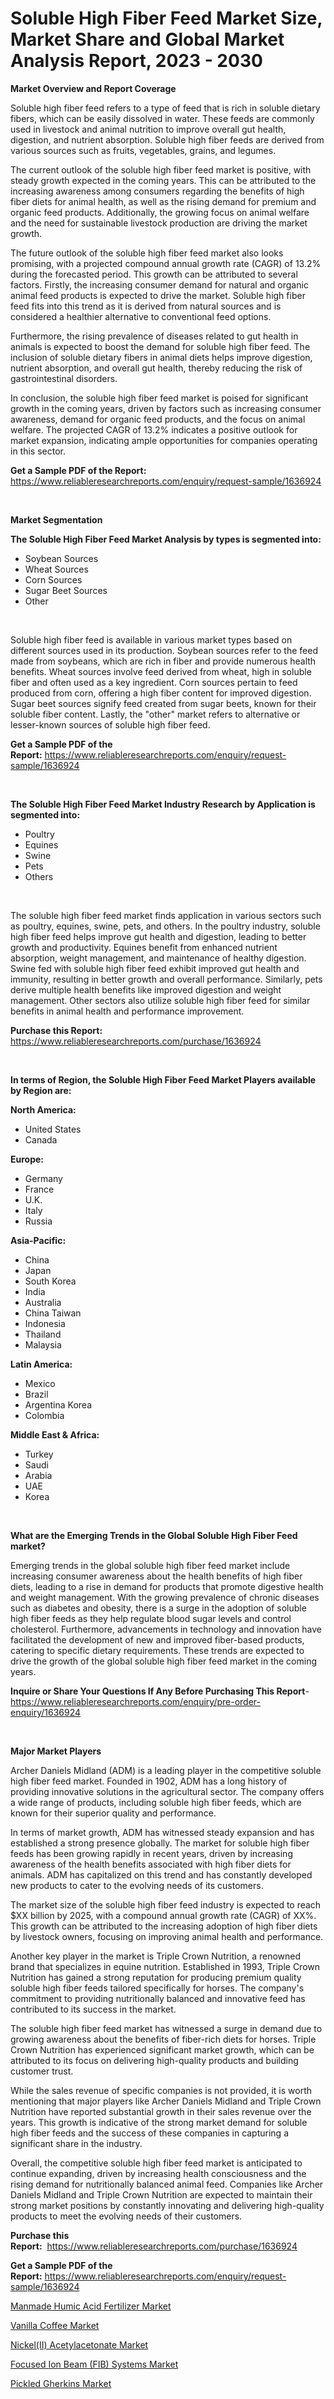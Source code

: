 <p><h1>Soluble High Fiber Feed Market Size, Market Share and Global Market Analysis Report, 2023 - 2030</h1></p><p><strong>Market Overview and Report Coverage</strong></p>
<p><p>Soluble high fiber feed refers to a type of feed that is rich in soluble dietary fibers, which can be easily dissolved in water. These feeds are commonly used in livestock and animal nutrition to improve overall gut health, digestion, and nutrient absorption. Soluble high fiber feeds are derived from various sources such as fruits, vegetables, grains, and legumes.</p><p>The current outlook of the soluble high fiber feed market is positive, with steady growth expected in the coming years. This can be attributed to the increasing awareness among consumers regarding the benefits of high fiber diets for animal health, as well as the rising demand for premium and organic feed products. Additionally, the growing focus on animal welfare and the need for sustainable livestock production are driving the market growth.</p><p>The future outlook of the soluble high fiber feed market also looks promising, with a projected compound annual growth rate (CAGR) of 13.2% during the forecasted period. This growth can be attributed to several factors. Firstly, the increasing consumer demand for natural and organic animal feed products is expected to drive the market. Soluble high fiber feed fits into this trend as it is derived from natural sources and is considered a healthier alternative to conventional feed options.</p><p>Furthermore, the rising prevalence of diseases related to gut health in animals is expected to boost the demand for soluble high fiber feed. The inclusion of soluble dietary fibers in animal diets helps improve digestion, nutrient absorption, and overall gut health, thereby reducing the risk of gastrointestinal disorders.</p><p>In conclusion, the soluble high fiber feed market is poised for significant growth in the coming years, driven by factors such as increasing consumer awareness, demand for organic feed products, and the focus on animal welfare. The projected CAGR of 13.2% indicates a positive outlook for market expansion, indicating ample opportunities for companies operating in this sector.</p></p>
<p><strong>Get a Sample PDF of the Report:</strong> <a href="https://www.reliableresearchreports.com/enquiry/request-sample/1636924">https://www.reliableresearchreports.com/enquiry/request-sample/1636924</a></p>
<p>&nbsp;</p>
<p><strong>Market Segmentation</strong></p>
<p><strong>The Soluble High Fiber Feed Market Analysis by types is segmented into:</strong></p>
<p><ul><li>Soybean Sources</li><li>Wheat Sources</li><li>Corn Sources</li><li>Sugar Beet Sources</li><li>Other</li></ul></p>
<p>&nbsp;</p>
<p><p>Soluble high fiber feed is available in various market types based on different sources used in its production. Soybean sources refer to the feed made from soybeans, which are rich in fiber and provide numerous health benefits. Wheat sources involve feed derived from wheat, high in soluble fiber and often used as a key ingredient. Corn sources pertain to feed produced from corn, offering a high fiber content for improved digestion. Sugar beet sources signify feed created from sugar beets, known for their soluble fiber content. Lastly, the "other" market refers to alternative or lesser-known sources of soluble high fiber feed.</p></p>
<p><strong>Get a Sample PDF of the Report:</strong>&nbsp;<a href="https://www.reliableresearchreports.com/enquiry/request-sample/1636924">https://www.reliableresearchreports.com/enquiry/request-sample/1636924</a></p>
<p>&nbsp;</p>
<p><strong>The Soluble High Fiber Feed Market Industry Research by Application is segmented into:</strong></p>
<p><ul><li>Poultry</li><li>Equines</li><li>Swine</li><li>Pets</li><li>Others</li></ul></p>
<p>&nbsp;</p>
<p><p>The soluble high fiber feed market finds application in various sectors such as poultry, equines, swine, pets, and others. In the poultry industry, soluble high fiber feed helps improve gut health and digestion, leading to better growth and productivity. Equines benefit from enhanced nutrient absorption, weight management, and maintenance of healthy digestion. Swine fed with soluble high fiber feed exhibit improved gut health and immunity, resulting in better growth and overall performance. Similarly, pets derive multiple health benefits like improved digestion and weight management. Other sectors also utilize soluble high fiber feed for similar benefits in animal health and performance improvement.</p></p>
<p><strong>Purchase this Report:</strong>&nbsp; <a href="https://www.reliableresearchreports.com/purchase/1636924">https://www.reliableresearchreports.com/purchase/1636924</a></p>
<p>&nbsp;</p>
<p><strong>In terms of Region, the Soluble High Fiber Feed Market Players available by Region are:</strong></p>
<p>
    <p> <strong> North America: </strong>
        <ul>
            <li>United States</li>
            <li>Canada</li>
        </ul>
        </p> 
    <p> <strong> Europe: </strong>
        <ul>
            <li>Germany</li>
            <li>France</li>
            <li>U.K.</li>
            <li>Italy</li>
            <li>Russia</li>
        </ul>
        </p> 
    <p> <strong> Asia-Pacific: </strong>
        <ul>
            <li>China</li>
            <li>Japan</li>
            <li>South Korea</li>
            <li>India</li>
            <li>Australia</li>
            <li>China Taiwan</li>
            <li>Indonesia</li>
            <li>Thailand</li>
            <li>Malaysia</li>
        </ul>
        </p> 
    <p> <strong> Latin America: </strong>
        <ul>
            <li>Mexico</li>
            <li>Brazil</li>
            <li>Argentina Korea</li>
            <li>Colombia</li>
        </ul>
        </p> 
    <p> <strong> Middle East & Africa: </strong>
        <ul>
            <li>Turkey</li>
            <li>Saudi</li>
            <li>Arabia</li>
            <li>UAE</li>
            <li>Korea</li>
        </ul>
    </p>
    </p>
<p>&nbsp;</p>
<p><strong>What are the Emerging Trends in the Global Soluble High Fiber Feed market?</strong></p>
<p><p>Emerging trends in the global soluble high fiber feed market include increasing consumer awareness about the health benefits of high fiber diets, leading to a rise in demand for products that promote digestive health and weight management. With the growing prevalence of chronic diseases such as diabetes and obesity, there is a surge in the adoption of soluble high fiber feeds as they help regulate blood sugar levels and control cholesterol. Furthermore, advancements in technology and innovation have facilitated the development of new and improved fiber-based products, catering to specific dietary requirements. These trends are expected to drive the growth of the global soluble high fiber feed market in the coming years.</p></p>
<p><strong>Inquire or Share Your Questions If Any Before Purchasing This Report</strong>- <a href="https://www.reliableresearchreports.com/enquiry/pre-order-enquiry/1636924">https://www.reliableresearchreports.com/enquiry/pre-order-enquiry/1636924</a></p>
<p>&nbsp;</p>
<p><strong>Major Market Players</strong></p>
<p><p>Archer Daniels Midland (ADM) is a leading player in the competitive soluble high fiber feed market. Founded in 1902, ADM has a long history of providing innovative solutions in the agricultural sector. The company offers a wide range of products, including soluble high fiber feeds, which are known for their superior quality and performance.</p><p>In terms of market growth, ADM has witnessed steady expansion and has established a strong presence globally. The market for soluble high fiber feeds has been growing rapidly in recent years, driven by increasing awareness of the health benefits associated with high fiber diets for animals. ADM has capitalized on this trend and has constantly developed new products to cater to the evolving needs of its customers.</p><p>The market size of the soluble high fiber feed industry is expected to reach $XX billion by 2025, with a compound annual growth rate (CAGR) of XX%. This growth can be attributed to the increasing adoption of high fiber diets by livestock owners, focusing on improving animal health and performance.</p><p>Another key player in the market is Triple Crown Nutrition, a renowned brand that specializes in equine nutrition. Established in 1993, Triple Crown Nutrition has gained a strong reputation for producing premium quality soluble high fiber feeds tailored specifically for horses. The company's commitment to providing nutritionally balanced and innovative feed has contributed to its success in the market.</p><p>The soluble high fiber feed market has witnessed a surge in demand due to growing awareness about the benefits of fiber-rich diets for horses. Triple Crown Nutrition has experienced significant market growth, which can be attributed to its focus on delivering high-quality products and building customer trust.</p><p>While the sales revenue of specific companies is not provided, it is worth mentioning that major players like Archer Daniels Midland and Triple Crown Nutrition have reported substantial growth in their sales revenue over the years. This growth is indicative of the strong market demand for soluble high fiber feeds and the success of these companies in capturing a significant share in the industry.</p><p>Overall, the competitive soluble high fiber feed market is anticipated to continue expanding, driven by increasing health consciousness and the rising demand for nutritionally balanced animal feed. Companies like Archer Daniels Midland and Triple Crown Nutrition are expected to maintain their strong market positions by constantly innovating and delivering high-quality products to meet the evolving needs of their customers.</p></p>
<p><strong>Purchase this Report:</strong>&nbsp;&nbsp;<a href="https://www.reliableresearchreports.com/purchase/1636924">https://www.reliableresearchreports.com/purchase/1636924</a></p>
<p></p>
<p><strong>Get a Sample PDF of the Report:</strong>&nbsp;<a href="https://www.reliableresearchreports.com/enquiry/request-sample/1636924">https://www.reliableresearchreports.com/enquiry/request-sample/1636924</a></p>
<p><p><a href="https://www.linkedin.com/pulse/manmade-humic-acid-fertilizer-market-size-2023-2030-global-avble/">Manmade Humic Acid Fertilizer Market</a></p><p><a href="https://medium.com/@austynlemke1988/vanilla-coffee-market-size-growth-forecast-2023-2030-27c762380a22">Vanilla Coffee Market</a></p><p><a href="https://www.linkedin.com/pulse/nickelii-acetylacetonate-market-size-share-amp-trends-analysis-edbae/">Nickel(II) Acetylacetonate Market</a></p><p><a href="https://www.linkedin.com/pulse/focused-ion-beam-fib-systems-market-share-amp-new-cqwnf/">Focused Ion Beam (FIB) Systems Market</a></p><p><a href="https://medium.com/@caligoldner/pickled-gherkins-market-size-growth-forecast-2023-2030-b094a8acf792">Pickled Gherkins Market</a></p></p>
